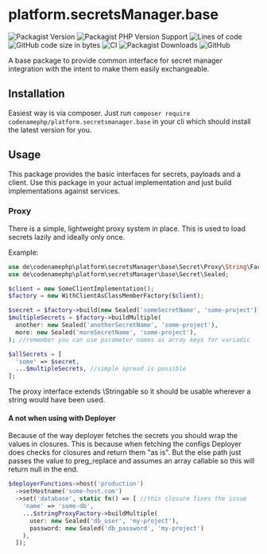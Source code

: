 # platform.secretsManager.base

![Packagist Version](https://img.shields.io/packagist/v/codenamephp/deployer.secrets.base)
![Packagist PHP Version Support](https://img.shields.io/packagist/php-v/codenamephp/deployer.secrets.base)
![Lines of code](https://img.shields.io/tokei/lines/github/codenamephp/deployer.secrets.base)
![GitHub code size in bytes](https://img.shields.io/github/languages/code-size/codenamephp/deployer.secrets.base)
![CI](https://github.com/codenamephp/deployer.secrets.base/workflows/CI/badge.svg)
![Packagist Downloads](https://img.shields.io/packagist/dt/codenamephp/deployer.secrets.base)
![GitHub](https://img.shields.io/github/license/codenamephp/deployer.secrets.base)

A base package to provide common interface for secret manager integration with the intent to make them easily exchangeable.

## Installation

Easiest way is via composer. Just run `composer require codenamephp/platform.secretsmanager.base` in your cli which should install the latest version for you.

## Usage

This package provides the basic interfaces for secrets, payloads and a client. Use this package in your actual implementation and
just build implementations against services.

### Proxy

There is a simple, lightweight proxy system in place. This is used to load secrets lazily and ideally only once.

Example:

```php
use de\codenamephp\platform\secretsManager\base\Secret\Proxy\String\Factory\WithClientAsClassMemberFactory;
use de\codenamephp\platform\secretsManager\base\Secret\Sealed;

$client = new SomeClientImplementation();
$factory = new WithClientAsClassMemberFactory($client);

$secret = $factory->build(new Sealed('someSecretName', 'some-project'));
$multipleSecrets = $factory->buildMultiple(
  another: new Sealed('anotherSecretName', 'some-project'),
  more: new Sealed('moreSecretName', 'some-project'),
); //remember you can use parameter names as array keys for variadic

$allSecrets = [
  'some' => $secret,
  ...$multipleSecrets, //simple spread is possible
];
```

The proxy interface extends \Stringable so it should be usable wherever a string would have been used.

#### A not when using with Deployer

Because of the way deployer fetches the secrets you should wrap the values in closures. This is because
when fetching the configs Deployer does checks for closures and return them "as is". But the else path just
passes the value to preg_replace and assumes an array callable so this will return null in the end.

```php
$deployerFunctions->host('production')
  ->setHostname('some-host.com')
  ->set('database', static fn() => [ //this closure fixes the issue
    'name' => 'some-db',
    ...$stringProxyFactory->buildMultiple(
      user: new Sealed('db_user', 'my-project'), 
      password: new Sealed('db_password', 'my-project')
    ),
  ]);
```
